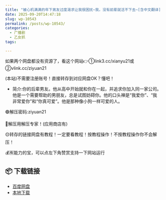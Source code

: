 ```yaml
---
title: "被心机满满的年下男友过度渴求让我很困扰~我，没有前辈就活不下去~[含中文翻译]"
date: 2025-09-20T14:47:18
slug: wp-10543
permalink: /posts/wp-10543/
categories:
  - 广播剧
  - 乙女抓
tags:

---
```


如果两个网盘都没有资源了，看这个网站👉①link3.cc/xianyu21或②vlink.cc/ziyuan21

(本站)不需要注册账号！直接转存到对应网盘OK？懂吧！

*   简介:你的后辈男友。他从高中开始就和你在一起，并追求你加入同一家公司。他是一个需要帮助的男朋友，总是试图妨碍你。他的口头禅是“我爱你”、“我非常爱你”和“你真可爱”。他是那种像小狗一样可爱的人。

🟢解压密码:ziyuan21

🔵解压用解压专家！(应用商店有)

🟡转存的链接网盘有教程！一定要看教程！按教程操作！不按教程操作你不会解压！

💰🈶能力的宝，可以点左下角赞赏支持一下网站运行

## 📦 下载链接
- [百度网盘](https://blziyuan21.com/pay-download/10543?key=07baf2be73&down_id=0)
- [本地下载](https://blziyuan21.com/pay-download/10543?key=07baf2be73&down_id=1)

